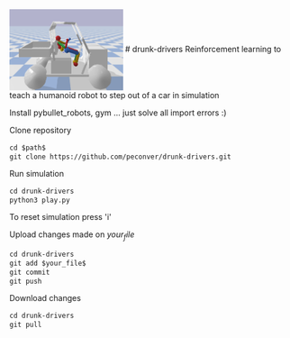 <img src="docs/init.png" align="center" width="40%"/>
# drunk-drivers
Reinforcement learning to teach a humanoid robot to step out of a car in simulation

Install pybullet_robots, gym ... just solve all import errors :)

Clone repository
```
cd $path$
git clone https://github.com/peconver/drunk-drivers.git
```

Run simulation
```
cd drunk-drivers
python3 play.py
```
To reset simulation press 'i'


Upload changes made on $your_file$
```
cd drunk-drivers
git add $your_file$
git commit
git push
```

Download changes
```
cd drunk-drivers
git pull
```


